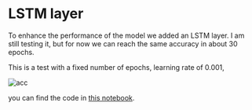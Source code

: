# LSTM layer

To enhance the performance of the model we added an LSTM layer. 
I am still testing it, but for now we can reach the same accuracy in about 30 epochs. 

This is a test with a fixed number of epochs, learning rate of 0.001, 

![acc](https://user-images.githubusercontent.com/62892813/200834845-515aa142-4e48-406e-b408-67ba818d6b87.png)

you can find the code in [this notebook](./LSTM_spaan.ipynb).
